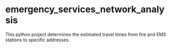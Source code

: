 # emergency_services_network_analysis
This python project determines the estimated travel times from fire and EMS stations to specific addresses.
